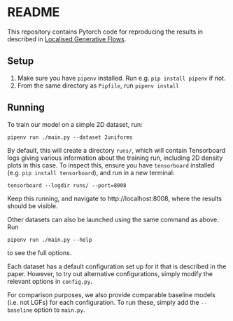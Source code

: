 # README

This repository contains Pytorch code for reproducing the results in described in [Localised Generative Flows](https://openreview.net/forum?id=SyegvgHtwr&noteId=r1x0meQ2vH).

## Setup

1. Make sure you have `pipenv` installed. Run e.g. `pip install pipenv` if not.
2. From the same directory as `Pipfile`, run `pipenv install`

## Running

To train our model on a simple 2D dataset, run:

    pipenv run ./main.py --dataset 2uniforms

By default, this will create a directory `runs/`, which will contain Tensorboard logs giving various information about the training run, including 2D density plots in this case. To inspect this, ensure you have `tensorboard` installed (e.g. `pip install tensorboard`), and run in a new terminal:

    tensorboard --logdir runs/ --port=8008

Keep this running, and navigate to http://localhost:8008, where the results should be visible.

Other datasets can also be launched using the same command as above. Run

    pipenv run ./main.py --help

to see the full options.

Each dataset has a default configuration set up for it that is described in the paper. However, to try out alternative configurations, simply modify the relevant options in `config.py`.

For comparison purposes, we also provide comparable baseline models (i.e. not LGFs) for each configuration. To run these, simply add the `--baseline` option to `main.py`.
